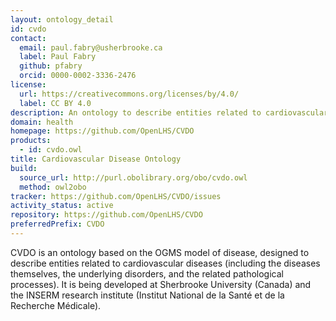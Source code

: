 ```yaml
---
layout: ontology_detail
id: cvdo
contact:
  email: paul.fabry@usherbrooke.ca
  label: Paul Fabry
  github: pfabry
  orcid: 0000-0002-3336-2476
license:
  url: https://creativecommons.org/licenses/by/4.0/
  label: CC BY 4.0
description: An ontology to describe entities related to cardiovascular diseases
domain: health
homepage: https://github.com/OpenLHS/CVDO
products:
  - id: cvdo.owl
title: Cardiovascular Disease Ontology
build:
  source_url: http://purl.obolibrary.org/obo/cvdo.owl
  method: owl2obo
tracker: https://github.com/OpenLHS/CVDO/issues
activity_status: active
repository: https://github.com/OpenLHS/CVDO
preferredPrefix: CVDO
---
```


CVDO is an ontology based on the OGMS model of disease, designed to describe entities related to cardiovascular diseases (including the diseases themselves, the underlying disorders, and the related pathological processes). It is being developed at Sherbrooke University (Canada) and the INSERM research institute (Institut National de la Santé et de la Recherche Médicale).

